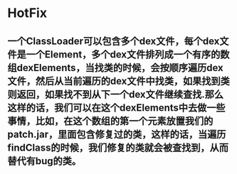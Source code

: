 # HotFix
## 一个ClassLoader可以包含多个dex文件，每个dex文件是一个Element，多个dex文件排列成一个有序的数组dexElements，当找类的时候，会按顺序遍历dex文件，然后从当前遍历的dex文件中找类，如果找到类则返回，如果找不到从下一个dex文件继续查找.那么这样的话，我们可以在这个dexElements中去做一些事情，比如，在这个数组的第一个元素放置我们的patch.jar，里面包含修复过的类，这样的话，当遍历findClass的时候，我们修复的类就会被查找到，从而替代有bug的类。

